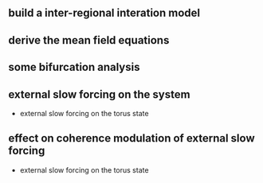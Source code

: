 ## build a inter-regional interation model
## derive the mean field equations
## some bifurcation analysis
## external slow forcing on the system
- external slow forcing on the torus state
## effect on coherence modulation of external slow forcing
- external slow forcing on the torus state
